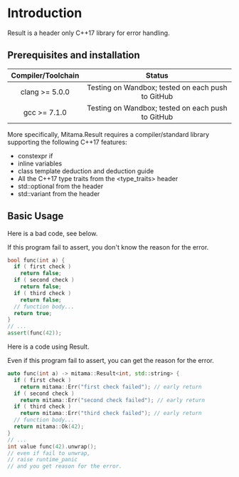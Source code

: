 # Introduction

Result is a header only C++17 library for error handling.


## Prerequisites and installation


| Compiler/Toolchain |                      Status                       |
| :----------------: | :-----------------------------------------------: |
|   clang >= 5.0.0   | Testing on Wandbox; tested on each push to GitHub |
|    gcc >= 7.1.0    | Testing on Wandbox; tested on each push to GitHub |

More specifically, Mitama.Result requires a compiler/standard library supporting the following C++17 features:

- constexpr if
- inline variables
- class template deduction and deduction guide
- All the C++17 type traits from the <type_traits> header
- std::optional from the <optional> header
- std::variant from the <variant> header


## Basic Usage

Here is a bad code, see below.

If this program fail to assert, you don't know the reason for the error.

```cpp
bool func(int a) {
  if ( first check )
    return false;
  if ( second check )
    return false;
  if ( third check )
    return false;
  // function body...
  return true;
}
// ...
assert(func(42));
```

Here is a code using Result.

Even if this program fail to assert, you can get the reason for the error.

```cpp
auto func(int a) -> mitama::Result<int, std::string> {
  if ( first check )
    return mitama::Err("first check failed"); // early return
  if ( second check )
    return mitama::Err("second check failed"); // early return
  if ( third check )
    return mitama::Err("third check failed"); // early return
  // function body...
  return mitama::Ok(42);
}
// ...
int value func(42).unwrap();
// even if fail to unwrap,
// raise runtime_panic
// and you get reason for the error.
```
